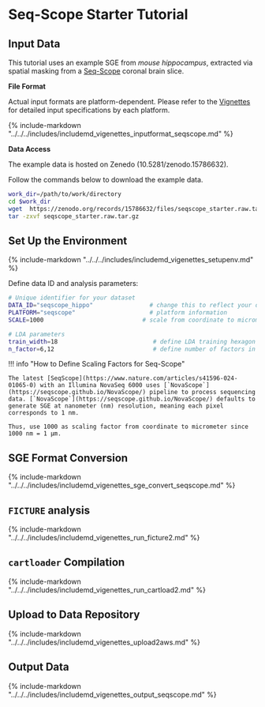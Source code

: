 # Seq-Scope Starter Tutorial

## Input Data

This tutorial uses an example SGE from *mouse hippocampus*, extracted via spatial masking from a [Seq-Scope](https://www.nature.com/articles/s41596-024-01065-0) coronal brain slice.

**File Format**

Actual input formats are platform-dependent. Please refer to the [Vignettes](../intro.md) for detailed input specifications by each platform.

{%
  include-markdown "../../../includes/includemd_vigenettes_inputformat_seqscope.md"
%}

**Data Access**

The example data is hosted on Zenedo (10.5281/zenodo.15786632).

Follow the commands below to download the example data.

```bash
work_dir=/path/to/work/directory
cd $work_dir
wget  https://zenodo.org/records/15786632/files/seqscope_starter.raw.tar.gz 
tar -zxvf seqscope_starter.raw.tar.gz 
```

## Set Up the Environment

{%
  include-markdown "../../../includes/includemd_vigenettes_setupenv.md"
%}

Define data ID and analysis parameters:

```bash
# Unique identifier for your dataset
DATA_ID="seqscope_hippo"                # change this to reflect your dataset name
PLATFORM="seqscope"                     # platform information
SCALE=1000                            # scale from coordinate to micrometer

# LDA parameters
train_width=18                           # define LDA training hexagon width (comma-separated if multiple widths are applied)
n_factor=6,12                            # define number of factors in LDA training (comma-separated if multiple n-factor are applied)
```

!!! info "How to Define Scaling Factors for Seq-Scope"

    The latest [SeqScope](https://www.nature.com/articles/s41596-024-01065-0) with an Illumina NovaSeq 6000 uses [`NovaScope`](https://seqscope.github.io/NovaScope/) pipeline to process sequencing data. [`NovaScope`](https://seqscope.github.io/NovaScope/) defaults to generate SGE at nanometer (nm) resolution, meaning each pixel corresponds to 1 nm.

    Thus, use 1000 as scaling factor from coordinate to micrometer since 1000 nm = 1 µm.


## SGE Format Conversion

{%
  include-markdown "../../../includes/includemd_vigenettes_sge_convert_seqscope.md"
%}

## `FICTURE` analysis

{%
  include-markdown "../../../includes/includemd_vigenettes_run_ficture2.md"
%}

## `cartloader` Compilation

{%
  include-markdown "../../../includes/includemd_vigenettes_run_cartload2.md"
%}

## Upload to Data Repository

{%
  include-markdown "../../../includes/includemd_vigenettes_upload2aws.md"
%}


## Output Data

{%
  include-markdown "../../../includes/includemd_vigenettes_output_seqscope.md"
%}
